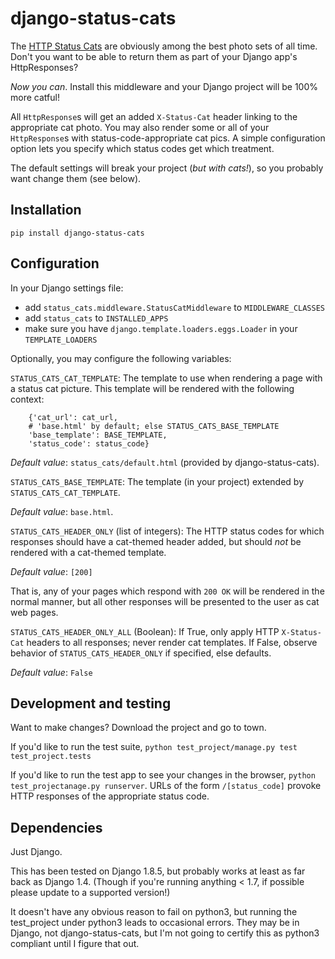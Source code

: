# django-status-cats

The [HTTP Status Cats](https://www.flickr.com/photos/girliemac/albums/72157628409467125/with/6540643319/) are obviously among the best photo sets of all time. Don't you want to be able to return them as part of your Django app's HttpResponses?

_Now you can_.  Install this middleware and your Django project will be 100% more catful!

All `HttpResponse`s will get an added `X-Status-Cat` header linking to the appropriate cat photo. You may also render some or all of your `HttpResponse`s with status-code-appropriate cat pics. A simple configuration option lets you specify which status codes get which treatment.

The default settings will break your project (_but with cats!_), so you probably want change them (see below).

## Installation

`pip install django-status-cats`

## Configuration

In your Django settings file:
* add `status_cats.middleware.StatusCatMiddleware` to `MIDDLEWARE_CLASSES`
* add `status_cats` to `INSTALLED_APPS` 
* make sure you have `django.template.loaders.eggs.Loader` in your `TEMPLATE_LOADERS`

Optionally, you may configure the following variables:

`STATUS_CATS_CAT_TEMPLATE`: The template to use when rendering a page with a status cat picture. This template will be rendered with the following context:
```
    {'cat_url': cat_url,
    # 'base.html' by default; else STATUS_CATS_BASE_TEMPLATE
    'base_template': BASE_TEMPLATE, 
    'status_code': status_code}
```

_Default value_: `status_cats/default.html` (provided by django-status-cats).

`STATUS_CATS_BASE_TEMPLATE`: The template (in your project) extended by `STATUS_CATS_CAT_TEMPLATE`.

_Default value_: `base.html`.

`STATUS_CATS_HEADER_ONLY` (list of integers): The HTTP status codes for which responses should have a cat-themed header added, but should _not_ be rendered with a cat-themed template.

_Default value_: `[200]`

That is, any of your pages which respond with `200 OK` will be rendered in the normal manner, but all other responses will be presented to the user as cat web pages.

`STATUS_CATS_HEADER_ONLY_ALL` (Boolean): If True, only apply HTTP `X-Status-Cat` headers to all responses; never render cat templates. If False, observe behavior of `STATUS_CATS_HEADER_ONLY` if specified, else defaults.

_Default value_: `False`

## Development and testing

Want to make changes? Download the project and go to town.

If you'd like to run the test suite,
`python test_project/manage.py test test_project.tests`

If you'd like to run the test app to see your changes in the browser,
`python test_projectanage.py runserver`. URLs of the form `/[status_code]` provoke HTTP responses of the appropriate status code.

## Dependencies
Just Django.

This has been tested on Django 1.8.5, but probably works at least as far back as Django 1.4. (Though if you're running anything < 1.7, if possible please  update to a supported version!)

It doesn't have any obvious reason to fail on python3, but running the test_project under python3 leads to occasional errors. They may be in Django, not django-status-cats, but I'm not going to certify this as python3 compliant until I figure that out.
